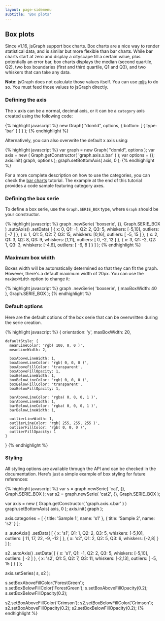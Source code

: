 ```yaml
---
layout: page-sidemenu
subtitle: 'Box plots'
---
```

## Box plots
Since v1.16, jsGraph support box charts. Box charts are a nice way to render statistical data, and is similar but more flexible than bar charts. While bar charts start at zero and display a cityscape till a certain value, plus potentially an error bar, box charts displays the median (second quartile, Q2), two box boundaries (first and third quartile, Q1 and Q3), and two whiskers that can take any data.

**Note:** jsGraph does not calculate those values itself. You can use [mljs](http://github.com/cheminfo/mljs) to do so. You must feed those values to jsGraph directly.

### <a id="definition"></a> Defining the axis

The x axis can be a normal, decimal axis, or it can be a ```category``` axis created using the following code:

{% highlight javascript %}
new Graph( "domId", options, { bottom: [ { type: 'bar' } ] } );
{% endhighlight %}

Alternatively, you can also overwrite the default x axis using:

{% highlight javascript %}
var graph = new Graph( "domId", options );
var axis = new ( Graph.getConstructor( 'graph.axis.x.bar' ) );
var options = {};
axis.init( graph, options );
graph.setBottomAxis( axis, 0 );
{% endhighlight %}

For a more complete description on how to use the categories, you can check the [bar charts](./barchars.html) tutorial. The example at the end of this tutorial provides a code sample featuring category axes.

### <a id="definition-serie"></a> Defining the box serie

To define a box serie, use the ```Graph.SERIE_BOX``` type, where ```Graph``` should be your constructor.

{% highlight javascript %}
graph
  .newSerie( 'boxserie', {}, Graph.SERIE_BOX )
  .autoAxis()
  .setData( [ 
	{ x: 0, Q1: -1, Q2: 2, Q3: 5, whiskers: [-5,10], outliers: [  -7 ] },
	{ x: 1, Q1: 5, Q2: 7, Q3: 15, whiskers: [0,16], outliers: [ -5, 15 ] },
	{ x: 2, Q1: 3, Q2: 8, Q3: 9, whiskers: [1,11], outliers: [ 0, -2, 12 ] },
	{ x: 3, Q1: -2, Q2: 1, Q3: 3, whiskers: [-4,6], outliers: [ -6, 8 ] }
 ] );
{% endhighlight %}


<div id="example-1" class="jsgraph-example"></div>
<script>
	var graph = new Graph( "example-1" );
	graph.resize( 400, 300 );

graph
  .newSerie( 'cat2', {}, Graph.SERIE_BOX )
  .autoAxis()
  .setData( [ 
	{ x: 0, Q1: -1, Q2: 2, Q3: 5, whiskers: [-5,10], outliers: [  -7 ] },
	{ x: 1, Q1: 5, Q2: 7, Q3: 15, whiskers: [-3,16], outliers: [ -5, 15 ] },
	{ x: 2, Q1: 3, Q2: 8, Q3: 9, whiskers: [1,11], outliers: [ 0, -2, 12 ] },
	{ x: 3, Q1: -2, Q2: 1, Q3: 3, whiskers: [-4,6], outliers: [ -6, 8 ] }
 ] );

	graph.draw();
</script>

### <a id="max-box-width"></a> Maximum box width

Boxes width will be automatically determined so that they can fit the graph. However, there's a default maximum width of 20px. You can use the ```maxBoxWidth``` option to change it:


{% highlight javascript %}
graph
  .newSerie( 'boxserie', { maxBoxWidth: 40 }, Graph.SERIE_BOX );
{% endhighlight %}


<div id="example-2" class="jsgraph-example"></div>
<script>
	var graph = new Graph( "example-2" );
	graph.resize( 400, 300 );

graph
  .newSerie( 'cat2', { maxBoxWidth: 40 }, Graph.SERIE_BOX )
  .autoAxis()
  .setData( [ 
	{ x: 0, Q1: -1, Q2: 2, Q3: 5, whiskers: [-5,10], outliers: [  -7 ] },
	{ x: 1, Q1: 5, Q2: 7, Q3: 15, whiskers: [-3,16], outliers: [ -5, 15 ] },
	{ x: 2, Q1: 3, Q2: 8, Q3: 9, whiskers: [1,11], outliers: [ 0, -2, 12 ] },
	{ x: 3, Q1: -2, Q2: 1, Q3: 3, whiskers: [-4,6], outliers: [ -6, 8 ] }
 ] );

	graph.draw();
</script>


### <a id="default-options"></a> Default options

Here are the default options of the box serie that can be overwritten during the serie creation.

{% highlight javascript %}
{
	orientation: 'y',
	maxBoxWidth: 20,

	defaultStyle: {
	  meanLineColor: 'rgb( 100, 0, 0 )',
	  meanLineWidth: 2,

	  boxAboveLineWidth: 1,
	  boxAboveLineColor: 'rgb( 0, 0, 0 )',
	  boxAboveFillColor: 'transparent',
	  boxAboveFillOpacity: 1,
	  boxBelowLineWidth: 1,
	  boxBelowLineColor: 'rgb( 0, 0, 0 )',
	  boxBelowFillColor: 'transparent',
	  boxBelowFillOpacity: 1,

	  barAboveLineColor: 'rgba( 0, 0, 0, 1 )',
	  barAboveLineWidth: 1,
	  barBelowLineColor: 'rgba( 0, 0, 0, 1 )',
	  barBelowLineWidth: 1,

	  outlierLineWidth: 1,
	  outlierLineColor: 'rgb( 255, 255, 255 )',
	  outlierFillColor: 'rgb( 0, 0, 0 )',
	  outlierFillOpacity: 1
	}
}
{% endhighlight %}


### <a id="styling"></a> Styling

All styling options are available through the API and can be checked in the documentation.
Here's just a simple example of box styling for future references:


{% highlight javascript %}
var s = graph.newSerie( 'cat', {}, Graph.SERIE_BOX );
var s2 = graph.newSerie( 'cat2', {}, Graph.SERIE_BOX );

var axis = new ( Graph.getConstructor( 'graph.axis.x.bar' ) )
graph.setBottomAxis( axis, 0 );
axis.init( graph );

axis.categories = [ { title: 'Sample 1', name: 's1' }, { title: 'Sample 2', name: 's2' } ];

s
  .autoAxis()
  .setData( [ 
    { x: 's1', Q1: 1, Q2: 2, Q3: 5, whiskers: [-5,10], outliers: [ 11, 17, 22, -9, -12 ] },
	{ x: 's2', Q1: 2, Q2: 5, Q3: 6, whiskers: [-2,8] }
  ] );


s2
  .autoAxis()
  .setData( [ 
    { x: 's1', Q1: -1, Q2: 2, Q3: 5, whiskers: [-5,10], outliers: [  -2 ] },
    { x: 's2', Q1: 5, Q2: 7, Q3: 11, whiskers: [-2,13], outliers: [ -5, 15 ] }
  ] );

axis.setSeries( s, s2 );

s.setBoxAboveFillColor('ForestGreen');
s.setBoxBelowFillColor('ForestGreen');
s.setBoxAboveFillOpacity(0.2);
s.setBoxBelowFillOpacity(0.2);

s2.setBoxAboveFillColor('Crimson');
s2.setBoxBelowFillColor('Crimson');
s2.setBoxAboveFillOpacity(0.2);
s2.setBoxBelowFillOpacity(0.2);
{% endhighlight %}


<div id="example-3" class="jsgraph-example"></div>
<script>
	var graph = new Graph( "example-3" );
	graph.resize( 400, 300 );

var s = graph.newSerie( 'cat', {}, Graph.SERIE_BOX );
var s2 = graph.newSerie( 'cat2', {}, Graph.SERIE_BOX );

var axis = new ( Graph.getConstructor( 'graph.axis.x.bar' ) )
graph.setBottomAxis( axis, 0 );
axis.init( graph );

axis.categories = [ { title: 'Sample 1', name: 's1' }, { title: 'Sample 2', name: 's2' } ];

s
  .autoAxis()
  .setData( [ 
    { x: 's1', Q1: 1, Q2: 2, Q3: 5, whiskers: [-5,10], outliers: [ 11, 17, 22, -9, -12 ] },
	{ x: 's2', Q1: 2, Q2: 5, Q3: 6, whiskers: [-2,8] }
  ] );


s2
  .autoAxis()
  .setData( [ 
    { x: 's1', Q1: -1, Q2: 2, Q3: 5, whiskers: [-5,10], outliers: [  -2 ] },
    { x: 's2', Q1: 5, Q2: 7, Q3: 11, whiskers: [-2,13], outliers: [ -5, 15 ] }
  ] );

axis.setSeries( s, s2 );

s.setBoxAboveFillColor('ForestGreen');
s.setBoxBelowFillColor('ForestGreen');
s.setBoxAboveFillOpacity(0.2);
s.setBoxBelowFillOpacity(0.2);

s2.setBoxAboveFillColor('Crimson');
s2.setBoxBelowFillColor('Crimson');
s2.setBoxAboveFillOpacity(0.2);
s2.setBoxBelowFillOpacity(0.2);

graph.draw();
</script>